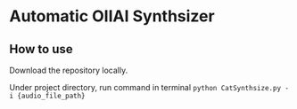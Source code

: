 # Automatic OIIAI Synthsizer 

## How to use
Download the repository locally.

Under project directory, run command in terminal `python CatSynthsize.py -i {audio_file_path}`

